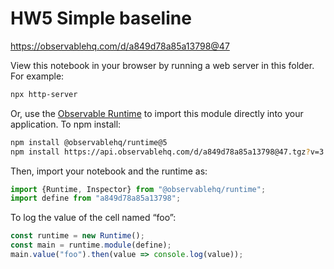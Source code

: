 # HW5 Simple baseline

https://observablehq.com/d/a849d78a85a13798@47

View this notebook in your browser by running a web server in this folder. For
example:

~~~sh
npx http-server
~~~

Or, use the [Observable Runtime](https://github.com/observablehq/runtime) to
import this module directly into your application. To npm install:

~~~sh
npm install @observablehq/runtime@5
npm install https://api.observablehq.com/d/a849d78a85a13798@47.tgz?v=3
~~~

Then, import your notebook and the runtime as:

~~~js
import {Runtime, Inspector} from "@observablehq/runtime";
import define from "a849d78a85a13798";
~~~

To log the value of the cell named “foo”:

~~~js
const runtime = new Runtime();
const main = runtime.module(define);
main.value("foo").then(value => console.log(value));
~~~
